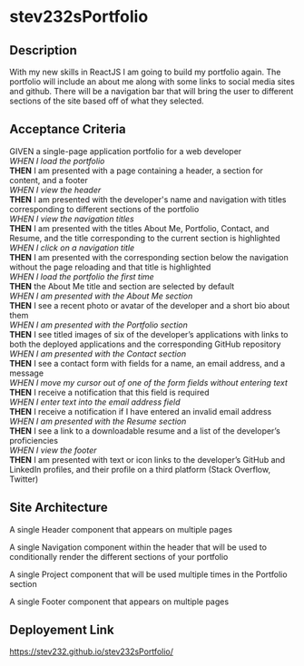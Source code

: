 # stev232sPortfolio

## Description

With my new skills in ReactJS I am going to build my portfolio again. The portfolio will include an about me along with some links to social media sites and github. There will be a navigation bar that will bring the user to different sections of the site based off of what they selected.

## Acceptance Criteria

GIVEN a single-page application portfolio for a web developer<br>
*WHEN I load the portfolio*<br>
__THEN__ I am presented with a page containing a header, a section for content, and a footer<br>
*WHEN I view the header*<br>
__THEN__ I am presented with the developer's name and navigation with titles corresponding to different sections of the portfolio<br>
*WHEN I view the navigation titles*<br>
__THEN__ I am presented with the titles About Me, Portfolio, Contact, and Resume, and the title corresponding to the current section is highlighted<br>
*WHEN I click on a navigation title*<br>
__THEN__ I am presented with the corresponding section below the navigation without the page reloading and that title is highlighted<br>
*WHEN I load the portfolio the first time*<br>
__THEN__ the About Me title and section are selected by default<br>
*WHEN I am presented with the About Me section*<br>
__THEN__ I see a recent photo or avatar of the developer and a short bio about them<br>
*WHEN I am presented with the Portfolio section*<br>
__THEN__ I see titled images of six of the developer’s applications with links to both the deployed applications and the corresponding GitHub repository<br>
*WHEN I am presented with the Contact section*<br>
__THEN__ I see a contact form with fields for a name, an email address, and a message<br>
*WHEN I move my cursor out of one of the form fields without entering text*<br>
__THEN__ I receive a notification that this field is required<br>
*WHEN I enter text into the email address field*<br>
__THEN__ I receive a notification if I have entered an invalid email address<br>
*WHEN I am presented with the Resume section*<br>
__THEN__ I see a link to a downloadable resume and a list of the developer’s proficiencies<br>
*WHEN I view the footer*<br>
__THEN__ I am presented with text or icon links to the developer’s GitHub and LinkedIn profiles, and their profile on a third platform (Stack Overflow, Twitter)<br>

## Site Architecture

A single Header component that appears on multiple pages

A single Navigation component within the header that will be used to conditionally render the different sections of your portfolio

A single Project component that will be used multiple times in the Portfolio section

A single Footer component that appears on multiple pages

## Deployement Link

https://stev232.github.io/stev232sPortfolio/